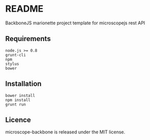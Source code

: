README
======

BackboneJS marionette project template for microscopejs rest API

Requirements
------------

	node.js >= 0.8
	grunt-cli
	npm
	stylus
	bower

Installation
------------

	bower install
	npm install
	grunt run

Licence
-------

microscope-backbone is released under the MIT license.